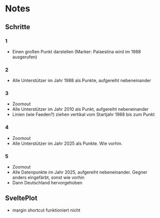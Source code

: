 # Notes

## Schritte

### 1
- Einen großen Punkt darstellen (Marker: Palaestina wird im 1988 ausgerufen)

### 2
- Alle Unterstützer im Jahr 1988 als Punkte, aufgereiht nebeneinander

### 3
- Zoomout
- Alle Unterstützer im Jahr 2010 als Punkt, aufgereiht nebeneinander
- Linien (wie Faeden?) ziehen vertikal vom Startjahr 1988 bis zum Punkt

### 4
- Zoomout
- Alle Unterstützer im Jahr 2025 als Punkte. Wie vorhin.

### 5
- Zoomout
- Alle Datenpunkte im Jahr 2025, aufgereiht nebeneinander. Gegner anders eingefärbt, sonst wie vorhin
- Dann Deutschland hervorgehoben


## SveltePlot
- margin shortcut funktioniert nicht
